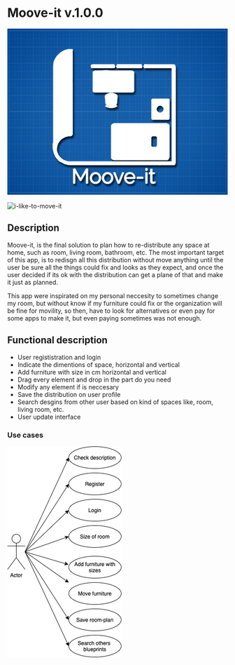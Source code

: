 # Moove-it v.1.0.0

![Moove-it](images/animated-plane-v4-name&shadow.jpg)

![i-like-to-move-it](https://media1.tenor.com/images/c5bb5f2e4e08b665b5f913285fd4b668/tenor.gif?itemid=15860980)


## Description

Moove-it, is the final solution to plan how to re-distribute any space at home, such as room, living room, bathroom, etc. The most important target of this app, is to redisgn all this distribution without move anything until the user be sure all the things could fix and looks as they expect, and once the user decided if its ok with the distribution can get a plane of that and make it just as planned.

This app were inspirated on my personal neccesity to sometimes change my room, but without know if my furniture could fix or the organization will be fine for movility, so then, have to look for alternatives or even pay for some apps to make it, but even paying sometimes was not enough.

## Functional description

* User regististration and login
* Indicate the dimentions of space, horizontal and vertical
* Add furniture with size in cm horizontal and vertical
* Drag every element and drop in the part do you need
* Modify any element if is neccesary
* Save the distribution on user profile
* Search desgins from other user based on kind of spaces like, room, living room, etc.
* User update interface

### Use cases

![use-cases](images/use-cases.png)




